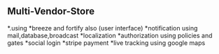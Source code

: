 ## Multi-Vendor-Store

*.using
*breeze and fortify also (user interface)
*notification using mail,database,broadcast
*localization
*authorization using policies and gates
*social login 
*stripe payment
*live tracking using google maps
